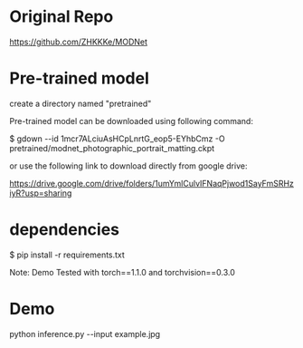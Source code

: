 # Original Repo
https://github.com/ZHKKKe/MODNet

# Pre-trained model

create a directory named "pretrained"

Pre-trained model can be downloaded using following command:

$ gdown --id 1mcr7ALciuAsHCpLnrtG_eop5-EYhbCmz -O pretrained/modnet_photographic_portrait_matting.ckpt


or use the following link to download directly from google drive:

https://drive.google.com/drive/folders/1umYmlCulvIFNaqPjwod1SayFmSRHziyR?usp=sharing

# dependencies

$ pip install -r requirements.txt

Note: Demo Tested with torch==1.1.0 and torchvision==0.3.0

# Demo
python inference.py --input example.jpg
